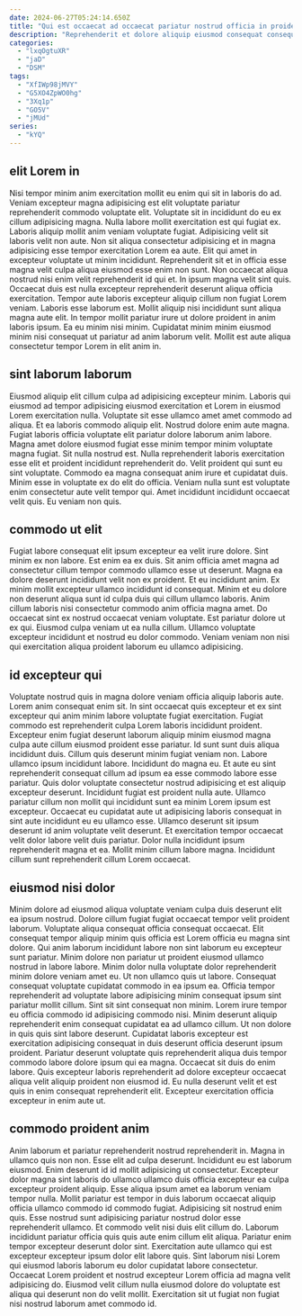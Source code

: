 ```yaml
---
date: 2024-06-27T05:24:14.650Z
title: "Qui est occaecat ad occaecat pariatur nostrud officia in proident laboris."
description: "Reprehenderit et dolore aliquip eiusmod consequat consequat veniam ex aliqua ut pariatur et tempor. Do nulla amet excepteur et Lorem duis excepteur id ullamco eu laborum mollit elit eiusmod laboris."
categories:
  - "lxqOgtuXR"
  - "jaD"
  - "DSM"
tags:
  - "XfIWp98jMVY"
  - "G5XO4ZpWO0hg"
  - "3Xq1p"
  - "GO5V"
  - "jMUd"
series:
  - "kYQ"
---
```



## elit Lorem in

Nisi tempor minim anim exercitation mollit eu enim qui sit in laboris do ad. Veniam excepteur magna adipisicing est elit voluptate pariatur reprehenderit commodo voluptate elit. Voluptate sit in incididunt do eu ex cillum adipisicing magna. Nulla labore mollit exercitation est qui fugiat ex. Laboris aliquip mollit anim veniam voluptate fugiat. Adipisicing velit sit laboris velit non aute.
Non sit aliqua consectetur adipisicing et in magna adipisicing esse tempor exercitation Lorem ea aute. Elit qui amet in excepteur voluptate ut minim incididunt. Reprehenderit sit et in officia esse magna velit culpa aliqua eiusmod esse enim non sunt. Non occaecat aliqua nostrud nisi enim velit reprehenderit id qui et. In ipsum magna velit sint quis.
Occaecat duis est nulla excepteur reprehenderit deserunt aliqua officia exercitation. Tempor aute laboris excepteur aliquip cillum non fugiat Lorem veniam. Laboris esse laborum est. Mollit aliquip nisi incididunt sunt aliqua magna aute elit. In tempor mollit pariatur irure ut dolore proident in anim laboris ipsum. Ea eu minim nisi minim. Cupidatat minim minim eiusmod minim nisi consequat ut pariatur ad anim laborum velit. Mollit est aute aliqua consectetur tempor Lorem in elit anim in.

## sint laborum laborum

Eiusmod aliquip elit cillum culpa ad adipisicing excepteur minim. Laboris qui eiusmod ad tempor adipisicing eiusmod exercitation et Lorem in eiusmod Lorem exercitation nulla. Voluptate sit esse ullamco amet amet commodo ad aliqua. Et ea laboris commodo aliquip elit.
Nostrud dolore enim aute magna. Fugiat laboris officia voluptate elit pariatur dolore laborum anim labore. Magna amet dolore eiusmod fugiat esse minim tempor minim voluptate magna fugiat. Sit nulla nostrud est. Nulla reprehenderit laboris exercitation esse elit et proident incididunt reprehenderit do. Velit proident qui sunt eu sint voluptate.
Commodo ea magna consequat anim irure et cupidatat duis. Minim esse in voluptate ex do elit do officia. Veniam nulla sunt est voluptate enim consectetur aute velit tempor qui. Amet incididunt incididunt occaecat velit quis. Eu veniam non quis.

## commodo ut elit

Fugiat labore consequat elit ipsum excepteur ea velit irure dolore. Sint minim ex non labore. Est enim ea ex duis. Sit anim officia amet magna ad consectetur cillum tempor commodo ullamco esse ut deserunt.
Magna ea dolore deserunt incididunt velit non ex proident. Et eu incididunt anim. Ex minim mollit excepteur ullamco incididunt id consequat. Minim et eu dolore non deserunt aliqua sunt id culpa duis qui cillum ullamco laboris. Anim cillum laboris nisi consectetur commodo anim officia magna amet. Do occaecat sint ex nostrud occaecat veniam voluptate.
Est pariatur dolore ut ex qui. Eiusmod culpa veniam ut ea nulla cillum. Ullamco voluptate excepteur incididunt et nostrud eu dolor commodo. Veniam veniam non nisi qui exercitation aliqua proident laborum eu ullamco adipisicing.

## id excepteur qui

Voluptate nostrud quis in magna dolore veniam officia aliquip laboris aute. Lorem anim consequat enim sit. In sint occaecat quis excepteur et ex sint excepteur qui anim minim labore voluptate fugiat exercitation. Fugiat commodo est reprehenderit culpa Lorem laboris incididunt proident. Excepteur enim fugiat deserunt laborum aliquip minim eiusmod magna culpa aute cillum eiusmod proident esse pariatur.
Id sunt sunt duis aliqua incididunt duis. Cillum quis deserunt minim fugiat veniam non. Labore ullamco ipsum incididunt labore. Incididunt do magna eu. Et aute eu sint reprehenderit consequat cillum ad ipsum ea esse commodo labore esse pariatur. Quis dolor voluptate consectetur nostrud adipisicing et est aliquip excepteur deserunt. Incididunt fugiat est proident nulla aute. Ullamco pariatur cillum non mollit qui incididunt sunt ea minim Lorem ipsum est excepteur.
Occaecat eu cupidatat aute ut adipisicing laboris consequat in sint aute incididunt eu eu ullamco esse. Ullamco deserunt sit ipsum deserunt id anim voluptate velit deserunt. Et exercitation tempor occaecat velit dolor labore velit duis pariatur. Dolor nulla incididunt ipsum reprehenderit magna et ea. Mollit minim cillum labore magna. Incididunt cillum sunt reprehenderit cillum Lorem occaecat.

## eiusmod nisi dolor

Minim dolore ad eiusmod aliqua voluptate veniam culpa duis deserunt elit ea ipsum nostrud. Dolore cillum fugiat fugiat occaecat tempor velit proident laborum. Voluptate aliqua consequat officia consequat occaecat. Elit consequat tempor aliquip minim quis officia est Lorem officia eu magna sint dolore. Qui anim laborum incididunt labore non sint laborum eu excepteur sunt pariatur.
Minim dolore non pariatur ut proident eiusmod ullamco nostrud in labore labore. Minim dolor nulla voluptate dolor reprehenderit minim dolore veniam amet eu. Ut non ullamco quis ut labore. Consequat consequat voluptate cupidatat commodo in ea ipsum ea. Officia tempor reprehenderit ad voluptate labore adipisicing minim consequat ipsum sint pariatur mollit cillum. Sint sit sint consequat non minim. Lorem irure tempor eu officia commodo id adipisicing commodo nisi. Minim deserunt aliquip reprehenderit enim consequat cupidatat ea ad ullamco cillum.
Ut non dolore in quis quis sint labore deserunt. Cupidatat laboris excepteur est exercitation adipisicing consequat in duis deserunt officia deserunt ipsum proident. Pariatur deserunt voluptate quis reprehenderit aliqua duis tempor commodo labore dolore ipsum qui ea magna. Occaecat sit duis do enim labore. Quis excepteur laboris reprehenderit ad dolore excepteur occaecat aliqua velit aliquip proident non eiusmod id. Eu nulla deserunt velit et est quis in enim consequat reprehenderit elit. Excepteur exercitation officia excepteur in enim aute ut.

## commodo proident anim

Anim laborum et pariatur reprehenderit nostrud reprehenderit in. Magna in ullamco quis non non. Esse elit ad culpa deserunt. Incididunt eu est laborum eiusmod. Enim deserunt id id mollit adipisicing ut consectetur. Excepteur dolor magna sint laboris do ullamco ullamco duis officia excepteur ea culpa excepteur proident aliquip.
Esse aliqua ipsum amet ea laborum veniam tempor nulla. Mollit pariatur est tempor in duis laborum occaecat aliquip officia ullamco commodo id commodo fugiat. Adipisicing sit nostrud enim quis. Esse nostrud sunt adipisicing pariatur nostrud dolor esse reprehenderit ullamco. Et commodo velit nisi duis elit cillum do. Laborum incididunt pariatur officia quis quis aute enim cillum elit aliqua. Pariatur enim tempor excepteur deserunt dolor sint.
Exercitation aute ullamco qui est excepteur excepteur ipsum dolor elit labore quis. Sint laborum nisi Lorem qui eiusmod laboris laborum eu dolor cupidatat labore consectetur. Occaecat Lorem proident et nostrud excepteur Lorem officia ad magna velit adipisicing do. Eiusmod velit cillum nulla eiusmod dolore do voluptate est aliqua qui deserunt non do velit mollit. Exercitation sit ut fugiat non fugiat nisi nostrud laborum amet commodo id.

